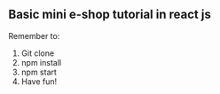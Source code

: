 ## Basic mini e-shop tutorial in react js

Remember to:
1. Git clone
2. npm install
3. npm start
4. Have fun!


